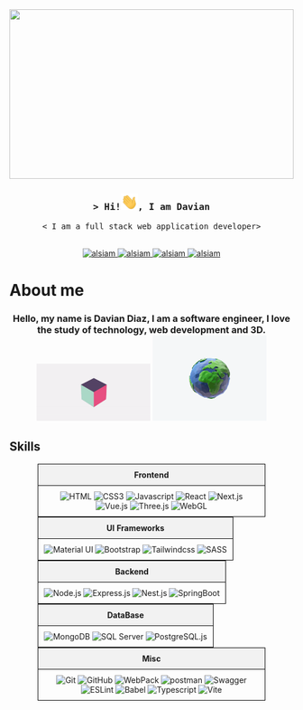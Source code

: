 <!-- Intro  -->
<img src="http://terminal.amorodio.es/files/2023/07/1366_2000-1038x576.jpg" width="100%" height="300">
<h3 align="center">
  <samp>&gt; Hi!<img src="https://raw.githubusercontent.com/ABSphreak/ABSphreak/master/gifs/Hi.gif" width="30px">, I am
    <b>Davian </b>
  </samp>
</h3>
<p align="center">
  <samp>
    < I am a full stack web application developer>
      <br>
      <br>
  </samp>
</p>

<p align="center">
  <a href="" target="_blank">
    <img src="https://img.shields.io/badge/LinkedIn-0077B5?style=for-the-badge&logo=linkedin&logoColor=white"
      alt="alsiam" />
  </a>
  <a href="" target="_blank">
    <img
      src="https://img.shields.io/badge/gmail-%23EA4335?style=for-the-badge&logo=gmail&logoColor=%23EA4335&labelColor=white"
      alt="alsiam" />
  </a>
  <a href="" target="_blank">
    <img src="https://img.shields.io/badge/Facebook-20BEFF?&style=for-the-badge&logo=facebook&logoColor=white"
      alt="alsiam" />
  </a>
  <a href="" target="_blank">
    <img src="https://img.shields.io/badge/Instagram-fe4164?style=for-the-badge&logo=instagram&logoColor=white"
      alt="alsiam" />
  </a>
</p>

<!-- About Section -->

# About me

<h3 align="center">Hello, my name is Davian Diaz, I am a software engineer, I love the study of technology, web
  development and 3D.
  <br />
  <img src="https://github.com/DavianDiazM/DavianDiazM/blob/main/static/spinning-3d-cube.gif" alt="Descripción del GIF"
    width="40%" height="40%" />
  <img src="https://github.com/DavianDiazM/DavianDiazM/blob/main/static/2b07f62987e987d4e53e84aa8b963b83.gif"
    alt="Descripción del GIF" width="40%" height="40%" />

  <br />

  ## Skills
<style>
  table {
    width: 80%;
    margin: 0 auto;
    border-collapse: collapse;
  }
  th, td {
    border: 1px solid black;
    padding: 10px;
    text-align: center;
  }
  th {
    background-color: #f2f2f2;
  }
</style>

  <table>
    <tr>
      <th>Frontend</th>
    </tr>
    <tr>
      <td>
        <img src="https://img.shields.io/badge/HTML5-E34F26?style=for-the-badge&logo=html5&logoColor=white" alt="HTML">
        <img src="https://img.shields.io/badge/CSS3-1572B6?style=for-the-badge&logo=css3&logoColor=white" alt="CSS3">
        <img
          src="https://img.shields.io/badge/Javascript-F0DB4F?style=for-the-badge&labelColor=black&logo=javascript&logoColor=F0DB4F"
          alt="Javascript">
        <img
          src="https://img.shields.io/badge/-React-61DBFB?style=for-the-badge&labelColor=black&logo=react&logoColor=61DBFB"
          alt="React">
        <img src="https://img.shields.io/badge/next.js-000000?style=for-the-badge&logo=nextdotjs&logoColor=white"
          alt="Next.js">
        <img
          src="https://img.shields.io/badge/Vue.js-%234FC08D?style=for-the-badge&logo=vuedotjs&logoColor=%234FC08D&labelColor=%23dcedf4"
          alt="Vue.js">
        <img
          src="https://img.shields.io/badge/Three.js-%233C3C3D?style=for-the-badge&logo=threedotjs&logoColor=%23000000&labelColor=white"
          alt="Three.js">
        <img
          src="https://img.shields.io/badge/WebGL-%23D81939?style=for-the-badge&logo=webgl&logoColor=%23990000&labelColor=white"
          alt="WebGL">
      </td>
    </tr>
  </table>

  <table>
    <tr>
      <th>UI Frameworks</th>
    </tr>
    <tr>
      <td>
        <img
          src="https://img.shields.io/badge/Material%20UI-%23007FFF?style=for-the-badge&logo=mui&logoColor=%23007FFF&labelColor=%23242424"
          alt="Material UI">
        <img
          src="https://img.shields.io/badge/Bootstrap-%237952B3?style=for-the-badge&logo=bootstrap&logoColor=%237952B3&labelColor=%23dcedf4"
          alt="Bootstrap">
        <img
          src="https://img.shields.io/badge/Tailwindcss-%2306B6D4?style=for-the-badge&logo=tailwindcss&logoColor=%2306B6D4&labelColor=%23242424"
          alt="Tailwindcss">
        <img src="https://img.shields.io/badge/SASS-hotpink.svg?style=for-the-badge&logo=SASS&logoColor=white"
          alt="SASS">
      </td>
    </tr>
  </table>

  <table>
    <tr>
      <th>Backend</th>
    </tr>
    <tr>
      <td>
        <img
          src="https://img.shields.io/badge/Nodejs-3C873A?style=for-the-badge&labelColor=black&logo=node.js&logoColor=3C873A"
          alt="Node.js">
        <img src="https://img.shields.io/badge/Express.js-000000?style=for-the-badge&logo=express&logoColor=white"
          alt="Express.js">
        <img
          src="https://img.shields.io/badge/Nest.js-%23E0234E?style=for-the-badge&logo=nestjs&logoColor=%23E0234E&labelColor=white"
          alt="Nest.js">
        <img
          src="https://img.shields.io/badge/SpringBoot-%236DB33F?style=for-the-badge&logo=spring&logoColor=%236DB33F&labelColor=white"
          alt="SpringBoot">
      </td>
    </tr>
  </table>

  <table>
    <tr>
      <th>DataBase</th>
    </tr>
    <tr>
      <td>
        <img src="https://img.shields.io/badge/MongoDB-4EA94B?style=for-the-badge&logo=mongodb&logoColor=white"
          alt="MongoDB">
        <img src="https://img.shields.io/badge/Sql%20Server-%23990000?style=for-the-badge&labelColor=%23e2e8ec"
          alt="SQL Server">
        <img
          src="https://img.shields.io/badge/PostgreSql-%234169E1?style=for-the-badge&logo=postgresql&logoColor=%234169E1&labelColor=%23e2e8ec"
          alt="PostgreSQL.js">
      </td>
    </tr>
  </table>

  <table>
    <tr>
      <th>Misc</th>
    </tr>
    <tr>
      <td>
        <img src="https://img.shields.io/badge/Git-F05032?style=for-the-badge&logo=git&logoColor=white" alt="Git">
        <img
          src="https://img.shields.io/badge/GitHub-%23181717?style=for-the-badge&logo=github&logoColor=%23181717&labelColor=white"
          alt="GitHub">
        <img src="https://img.shields.io/badge/webpack-%238DD6F9.svg?style=for-the-badge&logo=webpack&logoColor=black"
          alt="WebPack">
        <img src="https://img.shields.io/badge/Postman-FF6C37?style=for-the-badge&logo=postman&logoColor=white"
          alt="postman">
        <img src="https://img.shields.io/badge/-Swagger-%23Clojure?style=for-the-badge&logo=swagger&logoColor=white"
          alt="Swagger">
        <img src="https://img.shields.io/badge/ESLint-4B3263?style=for-the-badge&logo=eslint&logoColor=white"
          alt="ESLint">
        <img src="https://img.shields.io/badge/Babel-F9DC3e?style=for-the-badge&logo=babel&logoColor=black" alt="Babel">
        <img
          src="https://img.shields.io/badge/Typescript-007acc?style=for-the-badge&labelColor=black&logo=typescript&logoColor=007acc"
          alt="Typescript">
        <img
          src="https://img.shields.io/badge/Vite-%23646CFF?style=for-the-badge&logo=vite&logoColor=%23646CFF&labelColor=white"
          alt="Vite">
      </td>
    </tr>
  </table>

  <!--
**DavianDiazM/DavianDiazM** is a ✨ _special_ ✨ repository because its `README.md` (this file) appears on your GitHub profile.

Here are some ideas to get you started:

- 🔭 I’m currently working on ...
- 🌱 I’m currently learning ...
- 👯 I’m looking to collaborate on ...
- 🤔 I’m looking for help with ...
- 💬 Ask me about ...
- 📫 How to reach me: ...
- 😄 Pronouns: ...
- ⚡ Fun fact: ...
-->
